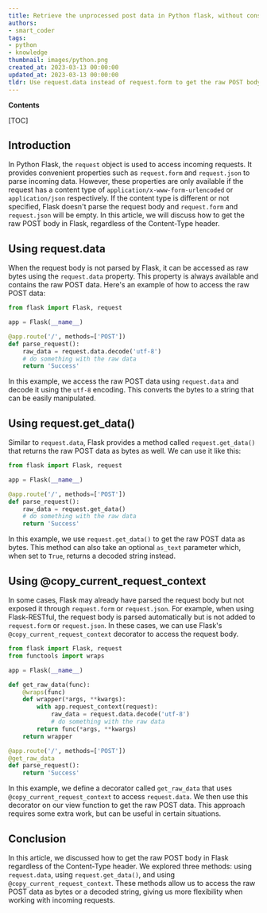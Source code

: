 ```yaml
---
title: Retrieve the unprocessed post data in Python flask, without consideration of the content-type header
authors:
- smart_coder
tags:
- python
- knowledge
thumbnail: images/python.png
created_at: 2023-03-13 00:00:00
updated_at: 2023-03-13 00:00:00
tldr: Use request.data instead of request.form to get the raw POST body in Python Flask regardless of Content-Type header.
---
```


**Contents**

[TOC]

## Introduction
In Python Flask, the `request` object is used to access incoming requests. It provides convenient properties such as `request.form` and `request.json` to parse incoming data. However, these properties are only available if the request has a content type of `application/x-www-form-urlencoded` or `application/json` respectively. If the content type is different or not specified, Flask doesn't parse the request body and `request.form` and `request.json` will be empty. In this article, we will discuss how to get the raw POST body in Flask, regardless of the Content-Type header.

## Using request.data
When the request body is not parsed by Flask, it can be accessed as raw bytes using the `request.data` property. This property is always available and contains the raw POST data. Here's an example of how to access the raw POST data:

```python
from flask import Flask, request

app = Flask(__name__)

@app.route('/', methods=['POST'])
def parse_request():
    raw_data = request.data.decode('utf-8')
    # do something with the raw data
    return 'Success'
```

In this example, we access the raw POST data using `request.data` and decode it using the `utf-8` encoding. This converts the bytes to a string that can be easily manipulated.

## Using request.get_data()
Similar to `request.data`, Flask provides a method called `request.get_data()` that returns the raw POST data as bytes as well. We can use it like this:

```python
from flask import Flask, request

app = Flask(__name__)

@app.route('/', methods=['POST'])
def parse_request():
    raw_data = request.get_data()
    # do something with the raw data
    return 'Success'
```

In this example, we use `request.get_data()` to get the raw POST data as bytes. This method can also take an optional `as_text` parameter which, when set to `True`, returns a decoded string instead.

## Using @copy_current_request_context
In some cases, Flask may already have parsed the request body but not exposed it through `request.form` or `request.json`. For example, when using Flask-RESTful, the request body is parsed automatically but is not added to `request.form` or `request.json`. In these cases, we can use Flask's `@copy_current_request_context` decorator to access the request body.

```python
from flask import Flask, request
from functools import wraps

app = Flask(__name__)

def get_raw_data(func):
    @wraps(func)
    def wrapper(*args, **kwargs):
        with app.request_context(request):
            raw_data = request.data.decode('utf-8')
            # do something with the raw data
        return func(*args, **kwargs)
    return wrapper

@app.route('/', methods=['POST'])
@get_raw_data
def parse_request():
    return 'Success'
```

In this example, we define a decorator called `get_raw_data` that uses `@copy_current_request_context` to access `request.data`. We then use this decorator on our view function to get the raw POST data. This approach requires some extra work, but can be useful in certain situations.

## Conclusion
In this article, we discussed how to get the raw POST body in Flask regardless of the Content-Type header. We explored three methods: using `request.data`, using `request.get_data()`, and using `@copy_current_request_context`. These methods allow us to access the raw POST data as bytes or a decoded string, giving us more flexibility when working with incoming requests.
